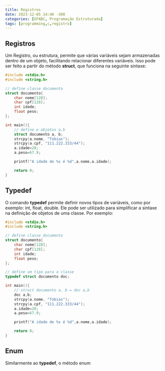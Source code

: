 ```yaml
---
title: Registros
date: 2023-12-05 14:40 -300
categories: [UFABC, Programação Estruturada]
tags: [programming,c,registro]
---
```


## Registros
Um Registro, ou estrutura, permite que várias variáveis sejam armazenadas dentro de um objeto, facilitando relacionar diferentes variáveis. Isso pode ser feito a partir do método **struct**, que funciona na seguinte sintaxe:

```c
#include <stdio.h>
#include <string.h>

// define classe documento
struct documento{
    char nome[128];
    char cpf[128];
    int idade;
    float peso;
};

int main(){
    // define o objetos a,b
    struct documento a, b;
    strcpy(a.nome, "Tobias");
    strcpy(a.cpf, "111.222.333/44");
    a.idade=28;
    a.peso=67.9;

    printf("A idade de %s é %d",a.nome,a.idade);

    return 0;
}
```

## Typedef
O comando **typedef** permite definir novos tipos de variáveis, como por exemplo: int, float, double. Ele pode ser utilizado para simplificar a sintaxe na definição de objetos de uma classe. Por exemplo:

```c
#include <stdio.h>
#include <string.h>

// define classe documento
struct documento{
    char nome[128];
    char cpf[128];
    int idade;
    float peso;
};

// define um tipo para a classe
typedef struct documento doc;

int main(){
    // struct documento a, b = doc a,b
    doc a,b;
    strcpy(a.nome, "Tobias");
    strcpy(a.cpf, "111.222.333/44");
    a.idade=28;
    a.peso=67.9;

    printf("A idade de %s é %d",a.nome,a.idade);

    return 0;
}
```

## Enum
Similarmente ao **typedef**, o método enum